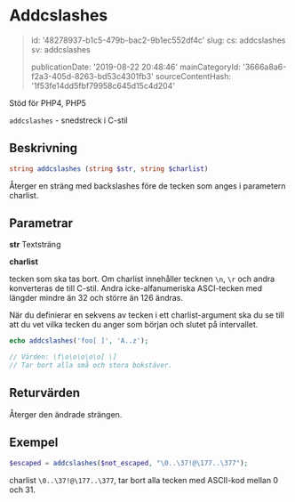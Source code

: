 Addcslashes
===========

> id: '48278937-b1c5-479b-bac2-9b1ec552df4c'
> slug:
> 	cs: addcslashes
> 	sv: addcslashes
> 
> publicationDate: '2019-08-22 20:48:46'
> mainCategoryId: '3666a8a6-f2a3-405d-8263-bd53c4301fb3'
> sourceContentHash: '1f53fe14dd5fbf79958c645d15c4d204'

Stöd för PHP4, PHP5

`addcslashes` - snedstreck i C-stil

Beskrivning
--------------------------

```php
string addcslashes (string $str, string $charlist)
```

Återger en sträng med backslashes före de tecken som anges i parametern charlist.

Parametrar
--------------------------

**str** Textsträng

**charlist**

tecken som ska tas bort. Om charlist innehåller tecknen `\n`, `\r` och andra konverteras de till C-stil. Andra icke-alfanumeriska ASCI-tecken med längder mindre än 32 och större än 126 ändras.

När du definierar en sekvens av tecken i ett charlist-argument ska du se till att du vet vilka tecken du anger som början och slutet på intervallet.

```php
echo addcslashes('foo[ ]', 'A..z');

// Värden: \f\o\o\o\o\o[ \]
// Tar bort alla små och stora bokstäver.
```

Returvärden
--------------------------

Återger den ändrade strängen.

Exempel
--------------------------

```php
$escaped = addcslashes($not_escaped, "\0..\37!@\177..\377");
```

charlist `\0..\37!@\177..\377`, tar bort alla tecken med ASCII-kod mellan 0 och 31.
